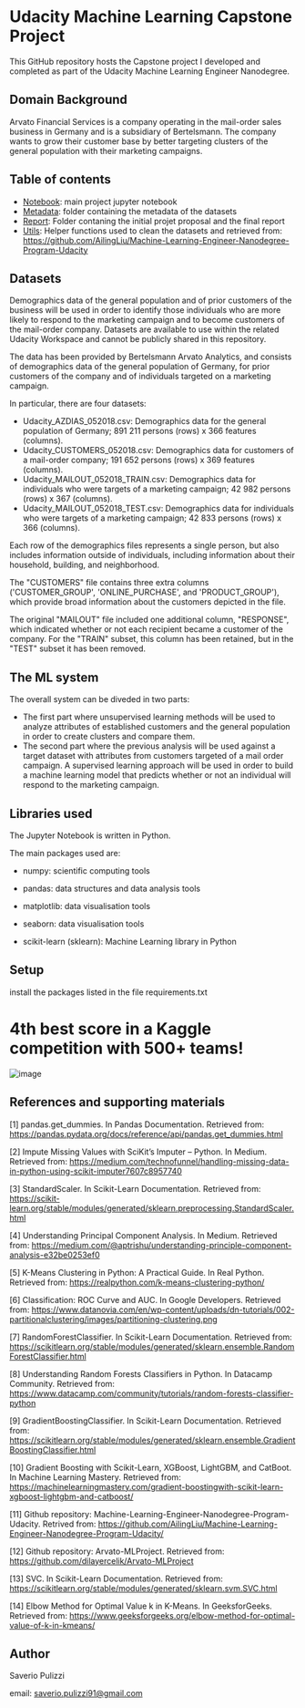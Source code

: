 # Udacity Machine Learning Capstone Project
This GitHub repository hosts the Capstone project I developed and completed as part of the Udacity Machine Learning Engineer Nanodegree.

## Domain Background
Arvato Financial Services is a company operating in the mail-order sales business in Germany and is a subsidiary of Bertelsmann.
The company wants to grow their customer base by better targeting clusters of the general population with their marketing campaigns.

## Table of contents
- [Notebook](https://github.com/spuliz/udacity-final-project/blob/main/Arvato%20Project%20Workbook.ipynb): main project jupyter notebook
- [Metadata](https://github.com/spuliz/udacity-final-project/tree/main/metadata): folder containing the metadata of the datasets 
- [Report](https://github.com/spuliz/udacity-final-project/tree/main/report): Folder contaning the initial projet proposal and the final report 
- [Utils](https://github.com/spuliz/udacity-final-project/tree/main/utils): Helper functions used to clean the datasets and retrieved from: https://github.com/AilingLiu/Machine-Learning-Engineer-Nanodegree-Program-Udacity

## Datasets
Demographics data of the general population and of prior customers of the business will be used in order to identify those individuals who are more likely to respond to the marketing campaign and to become customers of the mail-order company.
Datasets are available to use within the related Udacity Workspace and cannot be publicly shared in this repository.

The data has been provided by Bertelsmann Arvato Analytics, and consists of demographics data of the general population of Germany, for prior customers of the company and of individuals targeted on a marketing campaign. 

In particular, there are four datasets: 

- Udacity_AZDIAS_052018.csv: Demographics data for the general population of Germany; 891 211 persons (rows) x 366 features (columns).
- Udacity_CUSTOMERS_052018.csv: Demographics data for customers of a mail-order company; 191 652 persons (rows) x 369 features (columns).
- Udacity_MAILOUT_052018_TRAIN.csv: Demographics data for individuals who were targets of a marketing campaign; 42 982 persons (rows) x 367 (columns).
- Udacity_MAILOUT_052018_TEST.csv: Demographics data for individuals who were targets of a marketing campaign; 42 833 persons (rows) x 366 (columns).

Each row of the demographics files represents a single person, but also includes information outside of individuals, including information about their household, building, and neighborhood.

The "CUSTOMERS" file contains three extra columns ('CUSTOMER_GROUP', 'ONLINE_PURCHASE', and 'PRODUCT_GROUP'), which provide broad information about the customers depicted in the file. 

The original "MAILOUT" file included one additional column, "RESPONSE", which indicated whether or not each recipient became a customer of the company. For the "TRAIN" subset, this column has been retained, but in the "TEST" subset it has been removed.


## The ML system
The overall system can be diveded in two parts:
- The first part where unsupervised learning methods will be used to analyze attributes of established customers and the general population in order to create clusters and compare them.
- The second part where the previous analysis will be used against a target dataset with attributes from customers targeted of a mail order campaign. A supervised learning approach will be used in order to build a machine learning model that predicts whether or not an individual will respond to the marketing campaign.

## Libraries used
The Jupyter Notebook is written in Python.

The main packages used are:

- numpy: scientific computing tools

- pandas: data structures and data analysis tools

- matplotlib: data visualisation tools

- seaborn: data visualisation tools

- scikit-learn (sklearn): Machine Learning library in Python


## Setup
install the packages listed in the file requirements.txt

# 4th best score in a Kaggle competition with 500+ teams!
![image](https://user-images.githubusercontent.com/15948985/130328547-e3ae022d-2915-4fdf-b4cf-92fd42b794a6.png)


## References and supporting materials
[1] pandas.get_dummies. In Pandas Documentation. Retrieved from:
https://pandas.pydata.org/docs/reference/api/pandas.get_dummies.html

[2] Impute Missing Values with SciKit’s Imputer – Python. In Medium. Retrieved from:
https://medium.com/technofunnel/handling-missing-data-in-python-using-scikit-imputer7607c8957740

[3] StandardScaler. In Scikit-Learn Documentation. Retrieved from:
https://scikit-learn.org/stable/modules/generated/sklearn.preprocessing.StandardScaler.html

[4] Understanding Principal Component Analysis. In Medium. Retrieved from:
https://medium.com/@aptrishu/understanding-principle-component-analysis-e32be0253ef0

[5] K-Means Clustering in Python: A Practical Guide. In Real Python. Retrieved from:
https://realpython.com/k-means-clustering-python/

[6] Classification: ROC Curve and AUC. In Google Developers. Retrieved from:
https://www.datanovia.com/en/wp-content/uploads/dn-tutorials/002-partitionalclustering/images/partitioning-clustering.png

[7] RandomForestClassifier. In Scikit-Learn Documentation. Retrieved from:
https://scikitlearn.org/stable/modules/generated/sklearn.ensemble.RandomForestClassifier.html

[8] Understanding Random Forests Classifiers in Python. In Datacamp Community. Retrieved
from: https://www.datacamp.com/community/tutorials/random-forests-classifier-python

[9] GradientBoostingClassifier. In Scikit-Learn Documentation. Retrieved from:
https://scikitlearn.org/stable/modules/generated/sklearn.ensemble.GradientBoostingClassifier.html

[10] Gradient Boosting with Scikit-Learn, XGBoost, LightGBM, and CatBoot. In Machine
Learning Mastery. Retrieved from: https://machinelearningmastery.com/gradient-boostingwith-scikit-learn-xgboost-lightgbm-and-catboost/

[11] Github repository: Machine-Learning-Engineer-Nanodegree-Program-Udacity. Retrived from: https://github.com/AilingLiu/Machine-Learning-Engineer-Nanodegree-Program-Udacity/

[12] Github repository: Arvato-MLProject. Retrieved from: https://github.com/dilayercelik/Arvato-MLProject

[13] SVC. In Scikit-Learn Documentation. Retrieved from:
https://scikitlearn.org/stable/modules/generated/sklearn.svm.SVC.html

[14] Elbow Method for Optimal Value k in K-Means. In GeeksforGeeks. Retrieved from:
https://www.geeksforgeeks.org/elbow-method-for-optimal-value-of-k-in-kmeans/


## Author
Saverio Pulizzi

email: saverio.pulizzi91@gmail.com









